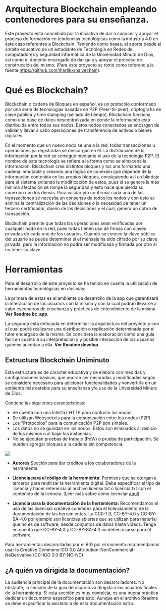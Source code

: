 # Arquitectura Blockchain empleando contenedores para su enseñanza.

Este proyecto está concebido por la iniciativa de dar a conocer y apoyar  el proceso de formación en tendencias tecnologicas como la industria 4.0 en éste caso referentes a Blockchain. Teniendo como bases, el aporte desde el ámbito educativo de un estudiante de Tecnología en Redes de computadores y seguridad informática de la Universidad Minuto de Dios, así como el docente encargado de dar guía y apoyar el proceso de construcción del mismo. (Para éste proyecto se tomó como referencia la fuente https://github.com/lhartikk/naivechain).

# Qué es Blockchain?

Blockchain o cadena de Bloques en español, es un protocolo conformado    por una serie de tecnologías basadas en P2P (Peer-to-peer),    criptografía de clave pública y time stamping (sellado de tiempo).    Blockchain funciona como una base de datos descentralizada en donde    la información está distribuida entre todos sus nodos. Estos nodos    conectados se encargan de validar y llevar a cabo operaciones de    transferencia de activos o bienes digitales.

En el momento que un nuevo nodo se una a la red, todas transacciones u operaciones ya registradas se descargan en él. La distribución de la información por la red se consigue mediante el uso de la tecnología P2P. El nombre de esta tecnología se refiere a la forma como se almacena la información. Blockchain crea distintos bloques y los une formando una cadena inmutable y creando una lógica de conexión que depende de la información contenida en los propios bloques, consiguiendo así un blindaje para el sistema evitando la modificación de estos, pues si se genera la más mínima afectación se rompe la seguridad y esto hace que pierda su conexión con los demás. Para validar y/o confirmar cada una de las transacciones se necesita un consenso de todos los nodos y con esto se elimina la centralización de las decisiones o la necesidad de tener un tercero certificador, dueño de las decisiones y el cual, genera un cobro de transacción.

Blockchain permite que todas las operaciones sean verificadas por cualquier nodo en la red, pues todas tienen uso de firmas con claves privadas de cada uno de los usuarios. Cuando se conoce la clave pública del usuario se puede determinar si el mensaje ha sido cifrado por su clave privada, pero la información no podrá ser modificada y firmada por otro al no tener su clave.

# Herramientas

Para el desarrollo de éste proyecto se ha tenido en cuenta la utilización de herramientas tecnológicas en dos vías:

La primera de estas es el ambiente de desarrollo de la app que garantizará la interacción de los usuarios con la misma y con la cual podrán llevarse a cabo escenarios de enseñanza y prácticas de entendimiento de la misma. **Ver Readme bc_app**. 

La segunda está enfocada en determinar la arquitectura del proyecto y con el cual podrá realizarse una distribución o replicación determinada por el tutor encargado de la misma. Se considera la elaboración como una guía facil en cuanto a su interpretación y y posible interacción de los usuarios quienes accedan a ella.  **Ver Readme develop**. 


## Estructura Blockchain Uniminuto

Esta estructura es de caracter educativa y se elaboró con medidas y configuraciones básicas, que podrán ser mejoradas y modificadas según se considere necesario para adicionar funcionalidades y vonvertirla en un ambiente más estable para su enseñanza y/o uso de la Unversidad Minuto de Dios.

Contiene las siguientes características:
 
- Se cuenta con una Interfaz HTTP para controlar los nodos.
- Se utilizan  Websockets para la comunicación entre los nodos (P2P).
- Los "Protocolos" para la comunicación P2P son simples.
- Los datos no se guardan en los nodos. Éstos son eliminados al reinicio de los mismos o al bajar las instancias.
- No se ejecutan pruebas de trabajo (PoW) o prueba de participación. Se pueden agregar bloques a la cadena sin competencia.

![](https://documents.app.lucidchart.com/documents/a6c09840-c139-463f-aac6-53d3c2346ab0/pages/fLIdogm_myHX?a=1972&x=86&y=1790&w=1168&h=646&store=1&accept=image%2F*&auth=LCA%2034f8729c4cc0838d14d0aea8b6b1eb4428af3cea-ts%3D1589770150)
-   **Autores** Sección para dar créditos a los colaboradores de la herramienta.
    
-   **Licencia para el código de la herramienta:** Permisos que se otorgan a terceros para reutilizar la herramienta digital. Debe especificar el tipo de licencia y hacer referencia al archivo license.txt o licencia.txt con el contenido de la licencia. (Leer más sobre cómo licenciar [aquí](https://el-bid.github.io/guia-de-publicacion/documents/licenciamiento/))
    
-   **Licencia para la documentación de la herramienta:** Recomendamos el uso de las licencias creative commons para el licenciamiento de la documentación de las herramientas. La CC0-1.0, CC-BY-4.0 y CC-BY-SA-4.0 por ejemplo son licencias abiertas que se utilizan para material que no es de software, desde conjuntos de datos hasta videos. Tenga en cuenta que CC-BY-4.0 y CC-BY-SA-4.0 no deben usarse para el software.
    

Para herramientas desarrolladas por el BID por el momento recomendamos usar la Creative Commons IGO 3.0 Attribution-NonCommercial-NoDerivative (CC-IGO 3.0 BY-NC-ND).

## ¿A quién va dirigida la documentación?

La audiencia principal de la documentación son desarrolladores. No obstante, la sección de la guía de usuario va dirigida a los usuarios finales de la herramienta. Si esta sección es muy compleja, es una buena práctica dedicar un documento específico para esto. Aunque en el archivo Readme se debe especificar la existencia de esta documentación extra.
<!--stackedit_data:
eyJoaXN0b3J5IjpbLTE3NTE1ODY5NDAsNTM5NDEzNzMyLC0xNz
gwNTQwNDA4LDE2MjU0MTg4NjQsLTE5ODY0NjEyNzEsLTI4MzI0
MTU5OCwtMzA4MjM4NTQ2LC02OTAwNjc4LC00MTczMjE3MDMsLT
E3MDAxNzY1MTcsMTAzNTUxNTYyNl19
-->